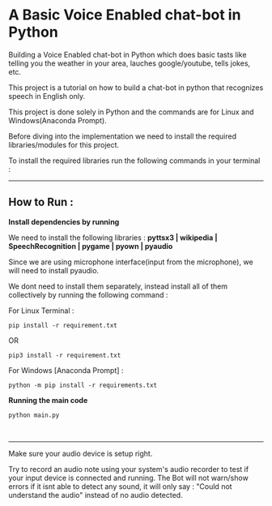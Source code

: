    # A Basic Voice Enabled chat-bot in Python<br>

Building a Voice Enabled chat-bot in Python which does basic tasts like telling you the weather in your area, lauches google/youtube, tells jokes, etc.

This project is a tutorial on how to build a chat-bot in python that recognizes speech in English only.

This project is done solely in Python and the commands are for Linux and Windows(Anaconda Prompt).

Before diving into the implementation we need to install the required libraries/modules for this project.

To install the required libraries run the following commands in your terminal : 

___

   ## How to Run :
   
 **Install dependencies by running**  
 
 We need to install the following libraries : **pyttsx3 | wikipedia | SpeechRecognition | pygame | pyown | pyaudio**
 
 Since we are using microphone interface(input from the microphone), we will need to install pyaudio.
 
 We dont need to install them separately, instead install all of them collectively by running the following command :
 
 For Linux Terminal : 
 
 ```pip install -r requirement.txt``` 
 
 OR
 
 ```pip3 install -r requirement.txt``` 
 
 For Windows [Anaconda Prompt] : 
 
 ```python -m pip install -r requirements.txt``` 
 
 **Running the main code**
 
 ```python main.py```
 

<br>

****

Make sure your audio device is setup right. 

Try to record an audio note using your system's audio recorder to test if your input device is connected and running. The Bot will not warn/show errors if it isnt able to detect any sound, it will only say : "Could not understand the audio" instead of no audio detected.



